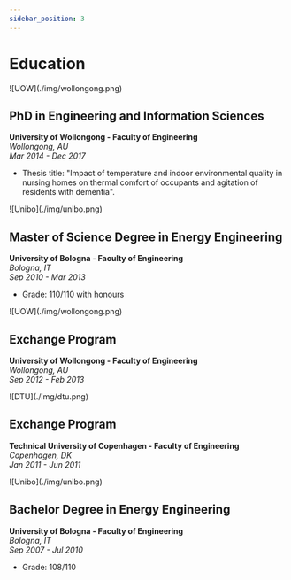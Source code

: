 ```yaml
---
sidebar_position: 3
---
```


# Education

<div class="img-small" > ![UOW](./img/wollongong.png)</div>

## PhD in Engineering and Information Sciences
**University of Wollongong - Faculty of Engineering**  
_Wollongong, AU_  
_Mar 2014 - Dec 2017_

- Thesis title: "Impact of temperature and indoor environmental quality in nursing homes on thermal comfort of occupants and agitation of residents with dementia".

<div class="img-small" > ![Unibo](./img/unibo.png)</div>

## Master of Science Degree in Energy Engineering
**University of Bologna - Faculty of Engineering**  
_Bologna, IT_  
_Sep 2010 - Mar 2013_

- Grade: 110/110 with honours

<div class="img-small" > ![UOW](./img/wollongong.png)</div>

## Exchange Program
**University of Wollongong - Faculty of Engineering**  
_Wollongong, AU_  
_Sep 2012 - Feb 2013_

<div class="img-small" > ![DTU](./img/dtu.png)</div>

## Exchange Program
**Technical University of Copenhagen - Faculty of Engineering**  
_Copenhagen, DK_  
_Jan 2011 - Jun 2011_

<div class="img-small" > ![Unibo](./img/unibo.png)</div>

## Bachelor Degree in Energy Engineering
**University of Bologna - Faculty of Engineering**  
_Bologna, IT_  
_Sep 2007 - Jul 2010_

- Grade: 108/110
